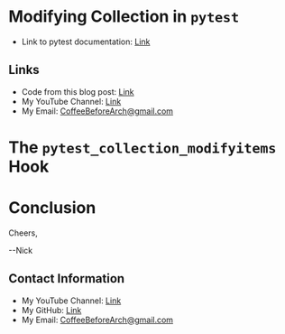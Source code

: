 # Modifying Collection in `pytest`

- Link to pytest documentation: [Link](https://docs.pytest.org/en/7.1.x/)

## Links

- Code from this blog post: [Link](https://github.com/CoffeeBeforeArch/pytest/tree/main/src/hooks/02_collection_modifyitems)
- My YouTube Channel: [Link](https://www.youtube.com/coffeebeforearch)
- My Email: CoffeeBeforeArch@gmail.com

# The `pytest_collection_modifyitems` Hook

# Conclusion

Cheers,

--Nick

## Contact Information

- My YouTube Channel: [Link](https://www.youtube.com/coffeebeforearch)
- My GitHub: [Link](https://github.com/CoffeeBeforeArch)
- My Email: CoffeeBeforeArch@gmail.com

